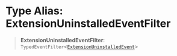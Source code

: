 # Type Alias: ExtensionUninstalledEventFilter

> **ExtensionUninstalledEventFilter**: `TypedEventFilter`\<[`ExtensionUninstalledEvent`](ExtensionUninstalledEvent.md)\>
